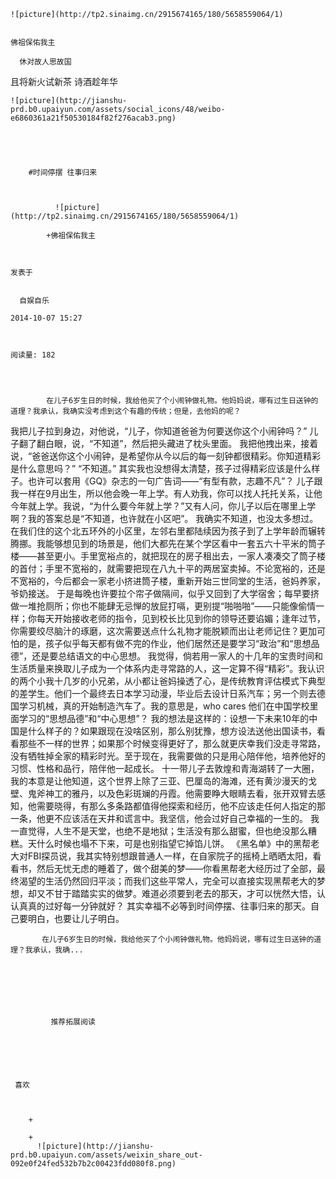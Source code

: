 
    
  
    ![picture](http://tp2.sinaimg.cn/2915674165/180/5658559064/1)
    

    佛祖保佑我主
  
      休对故人思故国
且将新火试新茶
诗酒趁年华

  
  
    ![picture](http://jianshu-prd.b0.upaiyun.com/assets/social_icons/48/weibo-e6860361a21f50530184f82f276acab3.png)
  


    
      
        #时间停摆 往事归来
        
          
            
              ![picture](http://tp2.sinaimg.cn/2915674165/180/5658559064/1)
            
            +佛祖保佑我主
        
        
    
    发表于 

    
      自娱自乐

    2014-10-07 15:27

    

    阅读量: 182
  


        
            在儿子6岁生日的时候，我给他买了个小闹钟做礼物。他妈妈说，哪有过生日送钟的道理？我承认，我确实没考虑到这个有趣的传统；但是，去他妈的呢？
  我把儿子拉到身边，对他说，“儿子，你知道爸爸为何要送你这个小闹钟吗？”
  儿子翻了翻白眼，说，“不知道”，然后把头藏进了枕头里面。
  我把他拽出来，接着说，“爸爸送你这个小闹钟，是希望你从今以后的每一刻钟都很精彩。你知道精彩是什么意思吗？”
  “不知道。”
  其实我也没想得太清楚，孩子过得精彩应该是什么样子。也许可以套用《GQ》杂志的一句广告词——“有型有款，志趣不凡”？
  儿子跟我一样在9月出生，所以他会晚一年上学。有人劝我，你可以找人托托关系，让他今年就上学。我说，“为什么要今年就上学？”又有人问，你儿子以后在哪里上学啊？我的答案总是“不知道，也许就在小区吧”。
  我确实不知道，也没太多想过。
  在我们住的这个北五环外的小区里，左邻右里都陆续因为孩子到了上学年龄而辗转腾挪。我能够想见到的场景是，他们大都先在某个学区看中一套五六十平米的筒子楼——甚至更小。手里宽裕点的，就把现在的房子租出去，一家人凑凑交了筒子楼的首付；手里不宽裕的，就需要把现在八九十平的两居室卖掉。不论宽裕的，还是不宽裕的，今后都会一家老小挤进筒子楼，重新开始三世同堂的生活，爸妈养家，爷奶接送。
  于是每晚也许要拉个帘子做隔间，似乎又回到了大学宿舍；每早要挤做一堆抢厕所；你也不能肆无忌惮的放屁打嗝，更别提“啪啪啪”——只能像偷情一样；你每天开始接收老师的指令，见到校长比见到你的领导还要谄媚；逢年过节，你需要绞尽脑汁的琢磨，这次需要送点什么礼物才能脱颖而出让老师记住？更加可怕的是，孩子似乎每天都有做不完的作业，他们居然还是要学习“政治”和“思想品德”，还是要总结语文的中心思想。
  我觉得，倘若用一家人的十几年的宝贵时间和生活质量来换取儿子成为一个体系内走寻常路的人，这一定算不得“精彩”。我认识的两个小我十几岁的小兄弟，从小都让爸妈操透了心，是传统教育评估模式下典型的差学生。他们一个最终去日本学习动漫，毕业后去设计日系汽车；另一个则去德国学习机械，真的开始制造汽车了。我的意思是，who cares 他们在中国学校里面学习的“思想品德”和“中心思想”？
  我的想法是这样的：设想一下未来10年的中国是什么样子的？如果跟现在没啥区别，那么别犹豫，想方设法送他出国读书，看看那些不一样的世界；如果那个时候变得更好了，那么就更庆幸我们没走寻常路，没有牺牲掉全家的精彩时光。至于现在，我需要做的只是用心陪伴他，培养他好的习惯、性格和品行，陪伴他一起成长。
  十一带儿子去敦煌和青海湖转了一大圈，我的本意是让他知道，这个世界上除了三亚、巴厘岛的海滩，还有黄沙漫天的戈壁、鬼斧神工的雅丹，以及色彩斑斓的丹霞。他需要睁大眼睛去看，张开双臂去感知，他需要晓得，有那么多条路都值得他探索和经历，他不应该走任何人指定的那一条，他更不应该活在天井和谎言中。我坚信，他会过好自己幸福的一生的。
  我一直觉得，人生不是天堂，也绝不是地狱；生活没有那么甜蜜，但也绝没那么糟糕。天什么时候也塌不下来，可是也别指望它掉馅儿饼。
  《黑名单》中的黑帮老大对FBI探员说，我其实特别想跟普通人一样，在自家院子的摇椅上晒晒太阳，看看书，然后无忧无虑的睡着了，做个甜美的梦——你看黑帮老大经历过了全部，最终渴望的生活仍然回归平淡；而我们这些平常人，完全可以直接实现黑帮老大的梦想，却又不甘于踏踏实实的做梦。难道必须要到老去的那天，才可以恍然大悟，认认真真的过好每一分钟就好？
  其实幸福不必等到时间停摆、往事归来的那天。自己要明白，也要让儿子明白。

        
           在儿子6岁生日的时候，我给他买了个小闹钟做礼物。他妈妈说，哪有过生日送钟的道理？我承认，我确...
      
    
    
      
      
      
          
             推荐拓展阅读
        
      
    
    
      
          
     喜欢

      
      
        +
                  
        +
          ![picture](http://jianshu-prd.b0.upaiyun.com/assets/weixin_share_out-092e0f24fed532b7b2c00423fdd080f8.png)
        
      
    
  


